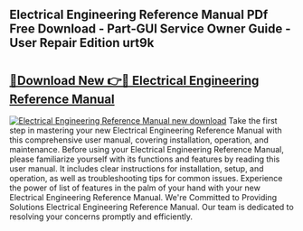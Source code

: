 ## Electrical Engineering Reference Manual PDf Free Download - Part-GUl Service Owner Guide - User Repair Edition urt9k

# <h2><a href="http://bc4567.oget.top/?id=Electrical+Engineering+Reference+Manual">🔗Download New 👉🔴 Electrical Engineering Reference Manual</a></h2>

[![Electrical Engineering Reference Manual new download](https://i.imgur.com/5g1atiW.png)](http://bc4567.oget.top/?id=Electrical+Engineering+Reference+Manual)
Take the first step in mastering your new Electrical Engineering Reference Manual with this comprehensive user manual, covering installation, operation, and maintenance. Before using your Electrical Engineering Reference Manual, please familiarize yourself with its functions and features by reading this user manual. It includes clear instructions for installation, setup, and operation, as well as troubleshooting tips for common issues. Experience the power of list of features in the palm of your hand with your new Electrical Engineering Reference Manual. We're Committed to Providing Solutions Electrical Engineering Reference Manual. Our team is dedicated to resolving your concerns promptly and efficiently.
